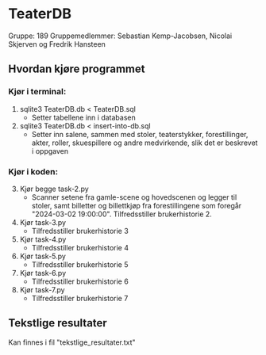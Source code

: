# TeaterDB
Gruppe: 189
Gruppemedlemmer: Sebastian Kemp-Jacobsen, Nicolai Skjerven og Fredrik Hansteen

## Hvordan kjøre programmet

### Kjør i terminal:

1. sqlite3 TeaterDB.db < TeaterDB.sql
   - Setter tabellene inn i databasen
2. sqlite3 TeaterDB.db < insert-into-db.sql
   - Setter inn salene, sammen med stoler, teaterstykker, forestillinger, akter, roller, skuespillere og andre medvirkende, slik det er beskrevet i oppgaven

### Kjør i koden:

3. Kjør begge task-2.py
   - Scanner setene fra gamle-scene og hovedscenen og legger til stoler, samt billetter og billettkjøp fra forestillingene som foregår "2024-03-02 19:00:00". Tilfredsstiller brukerhistorie 2.
4. Kjør task-3.py
   - Tilfredsstiller brukerhistorie 3
5. Kjør task-4.py
   - Tilfredsstiller brukerhistorie 4
6. Kjør task-5.py
   - Tilfredsstiller brukerhistorie 5
7. Kjør task-6.py
   - Tilfredsstiller brukerhistorie 6
8. Kjør task-7.py
   - Tilfredsstiller brukerhistorie 7

## Tekstlige resultater
Kan finnes i fil "tekstlige_resultater.txt"


